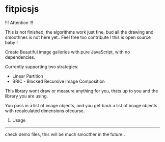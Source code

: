 fitpicsjs
=========

!!! Attention !!!

This is not finished, the algorithms work just fine, bud all the drawing and smoothnes is not here yet.. Feel free too contribute ! this is open source baby !


Create Beautiful image galleries with pure JavaScript, with no dependencies.

Currently supporting two strategies:
 - Linear Partition
 - BRIC - Blocked Recursive Image Composition

This library wont draw or measure anything for you, thats up to you and the library you are using.

You pass in a list of image objects, and you get back a list of image objects with recalculated dimensions ofcourse.


1. Usage
---------

check demo files, this will be much smoother in the future..




